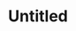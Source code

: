 ---
ee_id: '4459'
site: '1'
type: '2'
long_id: 2018-116 Untitled
url: 2018-116-untitled
title: Untitled
year: '2018'
medium: Triple Espresso, Acid Free Vellum Finish Archival Paper
commission:
dims: 12.25 x 12.25 in
pitch:
ps:
live_url:
related:
youtube:
imgs: untitled-2018-116-db-ug--dadT.jpg
subheading:
display_year: '2018'
download:
add_credit:
add_credits:
related_code:
layout: things-i-made
---